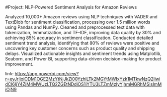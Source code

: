 #Project: NLP-Powered Sentiment Analysis for Amazon Reviews



Analyzed 10,000+ Amazon reviews using NLP techniques with VADER and TextBlob for sentiment classification, processing over 1.5 million words using Pandas and NumPy.
Cleaned and preprocessed text data with tokenization, lemmatization, and TF-IDF, improving data quality by 30% and achieving 85% accuracy in sentiment classification.
Conducted detailed sentiment trend analysis, identifying that 80% of reviews were positive and uncovering key customer concerns such as product quality and shipping delays.
Visualized actionable insights and sentiment trends using Matplotlib, Seaborn, and Power BI, supporting data-driven decision-making for product improvement.

link: https://app.powerbi.com/view?r=eyJrIjoiODM1OGE2MzYtNjJkZi00YzhiLTk2MGYtMWIxYzk1MTkwNzQ2IiwidCI6IjY4ZjM4MWUzLTQ2ZGEtNDdiOS1iYTU3LTZmMzIyYjhmMGRhMSIsImMiOjN9
